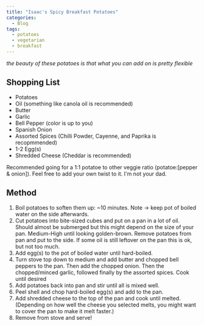 ```yaml
---
title: "Isaac's Spicy Breakfast Potatoes"
categories:
  - Blog
tags:
  - potatoes
  - vegetarian
  - breakfast
---
```


*the beauty of these potatoes is that what you can add on is pretty flexible*

## Shopping List
- Potatoes
- Oil (something like canola oil is recommended)
- Butter
- Garlic
- Bell Pepper (color is up to you)
- Spanish Onion
- Assorted Spices (Chilli Powder, Cayenne, and Paprika is recopmmended)
- 1-2 Egg(s)
- Shredded Cheese (Cheddar is recommended)

Recommended going for a 1:1 potatoe to other veggie ratio (potatoe:[pepper & onion]). Feel free to add your own twist to it. I'm not your dad.

## Method
1. Boil potatoes to soften them up: ~10 minutes. Note -> keep pot of boiled water on the side afterwards.
2. Cut potatoes into bite-sized cubes and put on a pan in a lot of oil. Should almost be submerged but this might depend on the size of your pan. Medium-High until looking golden-brown. Remove potatoes from pan and put to the side. If some oil is still leftover on the pan this is ok, but not too much.
3. Add egg(s) to the pot of boiled water until hard-boiled.
4. Turn stove top down to medium and add butter and chopped bell peppers to the pan. Then add the chopped onion. Then the chopped/minced garlic, followed finally by the assorted spices. Cook until desired
5. Add potatoes back into pan and stir until all is mixed well.
6. Peel shell and chop hard-boiled egg(s) and add to the pan.
7. Add shredded cheese to the top of the pan and cook until melted. (Depending on how well the cheese you selected melts, you might want to cover the pan to make it melt faster.)
8. Remove from stove and serve!

